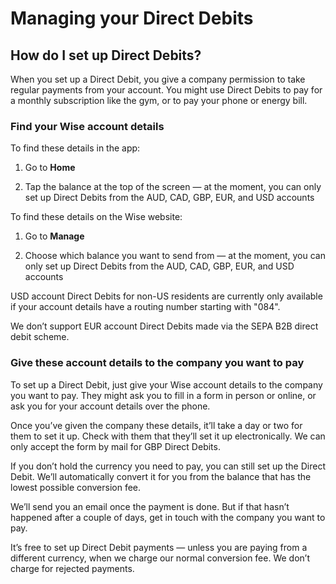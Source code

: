 # Managing your Direct Debits  
## How do I set up Direct Debits?  
When you set up a Direct Debit, you give a company permission to take regular payments from your account. You might use Direct Debits to pay for a monthly subscription like the gym, or to pay your phone or energy bill.

### Find your Wise account details

To find these details in the app:

  1. Go to **Home**

  2. Tap the balance at the top of the screen — at the moment, you can only set up Direct Debits from the AUD, CAD, GBP, EUR, and USD accounts




To find these details on the Wise website:

  1. Go to **Manage**

  2. Choose which balance you want to send from — at the moment, you can only set up Direct Debits from the AUD, CAD, GBP, EUR, and USD accounts




USD account Direct Debits for non-US residents are currently only available if your account details have a routing number starting with "084". 

We don’t support EUR account Direct Debits made via the SEPA B2B direct debit scheme. 

### Give these account details to the company you want to pay

To set up a Direct Debit, just give your Wise account details to the company you want to pay. They might ask you to fill in a form in person or online, or ask you for your account details over the phone. 

Once you’ve given the company these details, it’ll take a day or two for them to set it up. Check with them that they’ll set it up electronically. We can only accept the form by mail for GBP Direct Debits. 

If you don’t hold the currency you need to pay, you can still set up the Direct Debit. We’ll automatically convert it for you from the balance that has the lowest possible conversion fee. 

We’ll send you an email once the payment is done. But if that hasn’t happened after a couple of days, get in touch with the company you want to pay.

It’s free to set up Direct Debit payments — unless you are paying from a different currency, when we charge our normal conversion fee. We don’t charge for rejected payments.